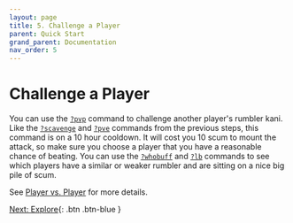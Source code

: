 ```yaml
---
layout: page
title: 5. Challenge a Player
parent: Quick Start
grand_parent: Documentation
nav_order: 5
---
```

# Challenge a Player
You can use the [`?pvp`](/docs/commands/#pvp) command to challenge another
player's rumbler kani. Like the [`?scavenge`](/docs/commands/#scavenge) and
[`?pve`](/docs/commands/#pve) commands from the previous steps, this command is
on a 10 hour cooldown. It will cost you 10 scum to mount the attack, so make
sure you choose a player that you have a reasonable chance of beating. You can
use the [`?whobuff`](/docs/commands/#whobuff) and [`?lb`](/docs/commands/#lb)
commands to see which players have a similar or weaker rumbler and are sitting
on a nice big pile of scum.

See [Player vs. Player](/docs/gameplay/pvp) for more details.

[Next: Explore](/docs/quick-start/6-explore){: .btn .btn-blue }

